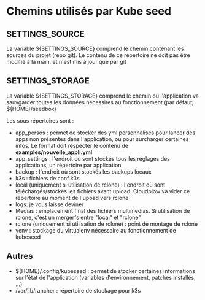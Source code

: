 # Chemins utilisés par Kube seed

## SETTINGS_SOURCE

La variable ${SETTINGS_SOURCE} comprend le chemin contenant les sources du projet (repo git). Le contenu de ce répertoire ne doit pas être modifié à la main, et n'est mis à jour que par git

## SETTINGS_STORAGE

La variable ${SETTINGS_STORAGE} comprend le chemin où l'application va sauvgarder toutes les données nécessires au fonctionnement (par défaut, ${HOME}/seedbox)

Les sous répertoires sont :

- app_persos : permet de stocker des yml personnalisés pour lancer des apps non présentes dans l'application, ou pour surcharger certaines infos. Le format doit respecter le contenu de **examples/nouvelle_appli.yml**
- app_settings : l'endroit où sont stockés tous les réglages des applications, un répertoire par application 
- backup : l'endroit où sont stockés les backups locaux
- k3s : fichiers de conf k3s 
- local (uniquement si utilisation de rclone) : l'endroit  où sont téléchargés/stockés les fichiers avant upload. Cloudplow va vider ce répertoire au moment de l'upoad vers rclone
- logs: je vous laisse deviner
- Medias : emplacement final des fichiers multimedias. Si utilisation de rclone, c'est un mergerfs entre "local" et "rclone"
- rclone (uniquement si utilisation de rclone) : point de montage de rclone
- venv : stockage du virtualenv nécessaire au fonctionnement de kubeseed

## Autres

- ${HOME}/.config/kubeseed : permet de stocker certaines informations sur l'état de l'application (variables d'environnement, patches installés, ...)
- /var/lib/rancher : répertoire de stockage pour k3s